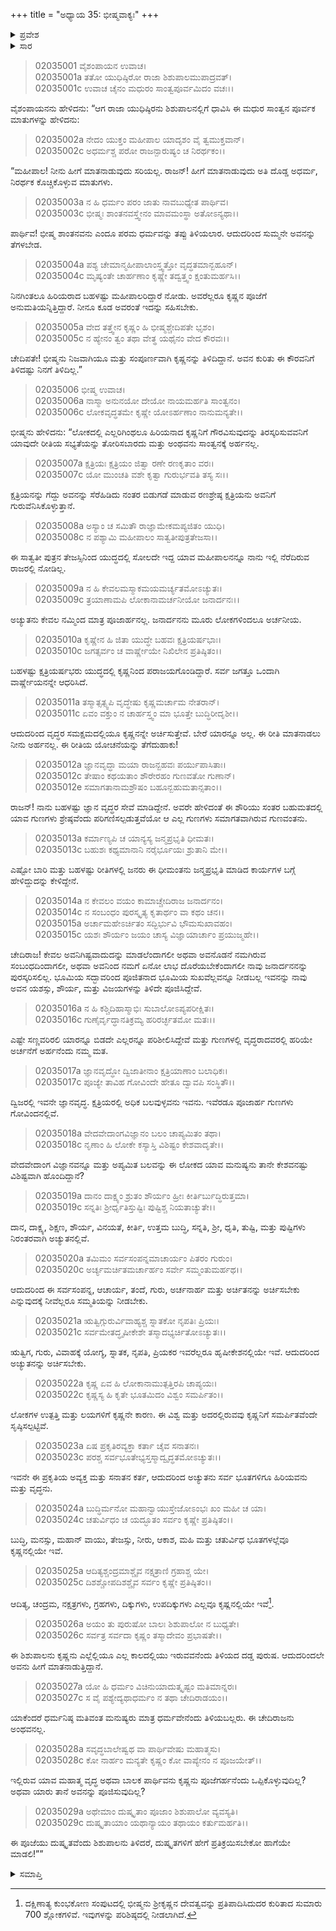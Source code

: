 +++
title = "ಅಧ್ಯಾಯ 35: ಭೀಷ್ಮವಾಕ್ಯಃ"
+++

<details><summary>ಪ್ರವೇಶ</summary>


।।   ಓಂ ಓಂ ನಮೋ ನಾರಾಯಣಾಯ।।   ಶ್ರೀ ವೇದವ್ಯಾಸಾಯ ನಮಃ ।।

ಶ್ರೀ ಕೃಷ್ಣದ್ವೈಪಾಯನ ವೇದವ್ಯಾಸ ವಿರಚಿತ  

**ಶ್ರೀ ಮಹಾಭಾರತ**

**ಸಭಾ ಪರ್ವ**

**ಅರ್ಘ್ಯಾಭಿಹರಣ ಪರ್ವ**

**ಅಧ್ಯಾಯ 35**

</details>


<details><summary>ಸಾರ</summary>

ಯುಧಿಷ್ಠಿರನು ಶಿಶುಪಾಲನನ್ನು ತಡೆಯುವುದು (1-5). ಭೀಷ್ಮನು ಕೃಷ್ಣನ ಗಣ್ಯತೆಯನ್ನು ಪ್ರತಿಪಾದಿಸುವುದು (6-29).

</details>


> 02035001 ವೈಶಂಪಾಯನ ಉವಾಚ।  
02035001a ತತೋ ಯುಧಿಷ್ಠಿರೋ ರಾಜಾ ಶಿಶುಪಾಲಮುಪಾದ್ರವತ್।  
02035001c ಉವಾಚ ಚೈನಂ ಮಧುರಂ ಸಾಂತ್ವಪೂರ್ವಮಿದಂ ವಚಃ।।

ವೈಶಂಪಾಯನನು ಹೇಳಿದನು: “ಆಗ ರಾಜಾ ಯುಧಿಷ್ಠಿರನು ಶಿಶುಪಾಲನಲ್ಲಿಗೆ ಧಾವಿಸಿ ಈ ಮಧುರ ಸಾಂತ್ವನ ಪೂರ್ವಕ ಮಾತುಗಳನ್ನು ಹೇಳಿದನು:

> 02035002a ನೇದಂ ಯುಕ್ತಂ ಮಹೀಪಾಲ ಯಾದೃಶಂ ವೈ ತ್ವಮುಕ್ತವಾನ್।  
02035002c ಅಧರ್ಮಶ್ಚ ಪರೋ ರಾಜನ್ಪಾರುಷ್ಯಂ ಚ ನಿರರ್ಥಕಂ।।

“ಮಹೀಪಾಲ! ನೀನು ಹೀಗೆ ಮಾತನಾಡುವುದು ಸರಿಯಲ್ಲ. ರಾಜನ್! ಹೀಗೆ ಮಾತನಾಡುವುದು ಅತಿ ದೊಡ್ಡ ಅಧರ್ಮ, ನಿರರ್ಥಕ ಕೊಚ್ಚಿಕೊಳ್ಳುವ ಮಾತುಗಳು.

> 02035003a ನ ಹಿ ಧರ್ಮಂ ಪರಂ ಜಾತು ನಾವಬುಧ್ಯೇತ ಪಾರ್ಥಿವ।  
02035003c ಭೀಷ್ಮಃ ಶಾಂತನವಸ್ತ್ವೇನಂ ಮಾವಮಂಸ್ಥಾ ಅತೋಽನ್ಯಥಾ।।

ಪಾರ್ಥಿವ! ಭೀಷ್ಮ ಶಾಂತನವನು ಎಂದೂ ಪರಮ ಧರ್ಮವನ್ನು ತಪ್ಪು ತಿಳಿಯಲಾರ. ಆದುದರಿಂದ ಸುಮ್ಮನೇ ಅವನನ್ನು ತೆಗಳಬೇಡ.

> 02035004a ಪಶ್ಯ ಚೇಮಾನ್ಮಹೀಪಾಲಾಂಸ್ತ್ವತ್ತೋ ವೃದ್ಧತಮಾನ್ಬಹೂನ್।  
02035004c ಮೃಷ್ಯಂತೇ ಚಾರ್ಹಣಾಂ ಕೃಷ್ಣೇ ತದ್ವತ್ತ್ವಂ ಕ್ಷಂತುಮರ್ಹಸಿ।।

ನಿನಗಿಂತಲೂ ಹಿರಿಯರಾದ ಬಹಳಷ್ಟು ಮಹೀಪಾಲರಿದ್ದಾರೆ ನೋಡು. ಅವರೆಲ್ಲರೂ ಕೃಷ್ಣನ ಪೂಜೆಗೆ ಅನುಮತಿಯನ್ನಿತ್ತಿದ್ದಾರೆ. ನೀನೂ ಕೂಡ ಅವರಂತೆ ಇದನ್ನು ಸಹಿಸಬೇಕು.

> 02035005a ವೇದ ತತ್ತ್ವೇನ ಕೃಷ್ಣಂ ಹಿ ಭೀಷ್ಮಶ್ಚೇದಿಪತೇ ಭೃಶಂ।  
02035005c ನ ಹ್ಯೇನಂ ತ್ವಂ ತಥಾ ವೇತ್ಥ ಯಥೈನಂ ವೇದ ಕೌರವಃ।।

ಚೇದಿಪತೇ! ಭೀಷ್ಮನು ನಿಜವಾಗಿಯೂ ಮತ್ತು ಸಂಪೂರ್ಣವಾಗಿ ಕೃಷ್ಣನನ್ನು ತಿಳಿದಿದ್ದಾನೆ. ಅವನ ಕುರಿತು ಈ ಕೌರವನಿಗೆ ತಿಳಿದಷ್ಟು ನಿನಗೆ ತಿಳಿದಿಲ್ಲ.”

> 02035006 ಭೀಷ್ಮ ಉವಾಚ।  
02035006a ನಾಸ್ಮಾ ಅನುನಯೋ ದೇಯೋ ನಾಯಮರ್ಹತಿ ಸಾಂತ್ವನಂ।  
02035006c ಲೋಕವೃದ್ಧತಮೇ ಕೃಷ್ಣೇ ಯೋಽರ್ಹಣಾಂ ನಾನುಮನ್ಯತೇ।।

ಭೀಷ್ಮನು ಹೇಳಿದನು: “ಲೋಕದಲ್ಲಿ ಎಲ್ಲರಿಗಿಂಥಲೂ ಹಿರಿಯನಾದ ಕೃಷ್ಣನಿಗೆ ಗೌರವಿಸುವುದನ್ನು ತಿರಸ್ಕರಿಸುವವನಿಗೆ ಯಾವುದೇ ರೀತಿಯ ಸಭ್ಯತೆಯನ್ನು ತೋರಿಸಬಾರದು ಮತ್ತು ಅಂಥವನು ಸಾಂತ್ವನಕ್ಕೆ ಅರ್ಹನಲ್ಲ.

> 02035007a ಕ್ಷತ್ರಿಯಃ ಕ್ಷತ್ರಿಯಂ ಜಿತ್ವಾ ರಣೇ ರಣಕೃತಾಂ ವರಃ।  
02035007c ಯೋ ಮುಂಚತಿ ವಶೇ ಕೃತ್ವಾ ಗುರುರ್ಭವತಿ ತಸ್ಯ ಸಃ।।

ಕ್ಷತ್ರಿಯನನ್ನು ಗೆದ್ದು ಅವನನ್ನು ಸೆರೆಹಿಡಿದು ನಂತರ ಬಿಡುಗಡೆ ಮಾಡುವ ರಣಶ್ರೇಷ್ಠ ಕ್ಷತ್ರಿಯನು ಅವನಿಗೆ ಗುರುವೆನಿಸಿಕೊಳ್ಳುತ್ತಾನೆ.

> 02035008a ಅಸ್ಯಾಂ ಚ ಸಮಿತೌ ರಾಜ್ಞಾಮೇಕಮಪ್ಯಜಿತಂ ಯುಧಿ।   
02035008c ನ ಪಶ್ಯಾಮಿ ಮಹೀಪಾಲಂ ಸಾತ್ವತೀಪುತ್ರತೇಜಸಾ।।

ಈ ಸಾತ್ವತೀ ಪುತ್ರನ ತೇಜಸ್ಸಿನಿಂದ ಯುದ್ಧದಲ್ಲಿ ಸೋಲದೇ ಇದ್ದ ಯಾವ ಮಹೀಪಾಲನನ್ನೂ ನಾನು ಇಲ್ಲಿ ನೆರೆದಿರುವ ರಾಜರಲ್ಲಿ ನೋಡಿಲ್ಲ.

> 02035009a ನ ಹಿ ಕೇವಲಮಸ್ಮಾಕಮಯಮರ್ಚ್ಯತಮೋಽಚ್ಯುತಃ।   
02035009c ತ್ರಯಾಣಾಮಪಿ ಲೋಕಾನಾಮರ್ಚನೀಯೋ ಜನಾರ್ದನಃ।।

ಅಚ್ಯುತನು ಕೇವಲ ನಮ್ಮಿಂದ ಮಾತ್ರ ಪೂಜಾರ್ಹನಲ್ಲ.  ಜನಾರ್ದನನು ಮೂರು ಲೋಕಗಳಿಂದಲೂ ಅರ್ಚನೀಯ.

> 02035010a ಕೃಷ್ಣೇನ ಹಿ ಜಿತಾ ಯುದ್ಧೇ ಬಹವಃ ಕ್ಷತ್ರಿಯರ್ಷಭಾಃ।  
02035010c ಜಗತ್ಸರ್ವಂ ಚ ವಾರ್ಷ್ಣೇಯೇ ನಿಖಿಲೇನ ಪ್ರತಿಷ್ಠಿತಂ।।

ಬಹಳಷ್ಟು ಕ್ಷತ್ರಿಯರ್ಷಭರು ಯುದ್ಧದಲ್ಲಿ ಕೃಷ್ಣನಿಂದ ಪರಾಜಯಗೊಂಡಿದ್ದಾರೆ. ಸರ್ವ ಜಗತ್ತೂ ಒಂದಾಗಿ ವಾರ್ಷ್ಣೇಯನನ್ನೇ ಆಧರಿಸಿದೆ.

> 02035011a ತಸ್ಮಾತ್ಸತ್ಸ್ವಪಿ ವೃದ್ಧೇಷು ಕೃಷ್ಣಮರ್ಚಾಮ ನೇತರಾನ್।  
02035011c ಏವಂ ವಕ್ತುಂ ನ ಚಾರ್ಹಸ್ತ್ವಂ ಮಾ ಭೂತ್ತೇ ಬುದ್ಧಿರೀದೃಶೀ।।

ಆದುದರಿಂದ ವೃದ್ಧರ ಸಮಕ್ಷಮದಲ್ಲಿಯೂ ಕೃಷ್ಣನನ್ನೇ ಅರ್ಚಿಸುತ್ತೇವೆ. ಬೇರೆ ಯಾರನ್ನೂ ಅಲ್ಲ. ಈ ರೀತಿ ಮಾತನಾಡಲು ನೀನು ಅರ್ಹನಲ್ಲ. ಈ ರೀತಿಯ ಯೋಚನೆಯನ್ನು ತೆಗೆದುಹಾಕು!

> 02035012a ಜ್ಞಾನವೃದ್ಧಾ ಮಯಾ ರಾಜನ್ಬಹವಃ ಪರ್ಯುಪಾಸಿತಾಃ।  
02035012c ತೇಷಾಂ ಕಥಯತಾಂ ಶೌರೇರಹಂ ಗುಣವತೋ ಗುಣಾನ್।  
02035012e ಸಮಾಗತಾನಾಮಶ್ರೌಷಂ ಬಹೂನ್ಬಹುಮತಾನ್ಸತಾಂ।।

ರಾಜನ್! ನಾನು ಬಹಳಷ್ಟು ಜ್ಞಾನ ವೃದ್ಧರ ಸೇವೆ ಮಾಡಿದ್ದೇನೆ. ಅವರೇ ಹೇಳಿದಂತೆ ಈ ಶೌರಿಯು ಸಂತರ ಬಹುಮತದಲ್ಲಿ ಯಾವ ಗುಣಗಳು ಶ್ರೇಷ್ಠವೆಂದು ಪರಿಗಣಿಸಲ್ಪಡುತ್ತವೆಯೋ ಆ ಎಲ್ಲ ಗುಣಗಳು ಸಮಾಗತವಾಗಿರುವ ಗುಣವಂತನು.

> 02035013a ಕರ್ಮಾಣ್ಯಪಿ ಚ ಯಾನ್ಯಸ್ಯ ಜನ್ಮಪ್ರಭೃತಿ ಧೀಮತಃ।  
02035013c ಬಹುಶಃ ಕಥ್ಯಮಾನಾನಿ ನರೈರ್ಭೂಯಃ ಶ್ರುತಾನಿ ಮೇ।।

ಎಷ್ಟೋ ಬಾರಿ ಮತ್ತು ಬಹಳಷ್ಟು ರೀತಿಗಳಲ್ಲಿ ಜನರು ಈ ಧೀಮಂತನು ಜನ್ಮಪ್ರಭೃತಿ ಮಾಡಿದ ಕಾರ್ಯಗಳ ಬಗ್ಗೆ ಹೇಳಿದ್ದುದನ್ನು ಕೇಳಿದ್ದೇನೆ.

> 02035014a ನ ಕೇವಲಂ ವಯಂ ಕಾಮಾಚ್ಚೇದಿರಾಜ ಜನಾರ್ದನಂ।  
02035014c ನ ಸಂಬಂಧಂ ಪುರಸ್ಕೃತ್ಯ ಕೃತಾರ್ಥಂ ವಾ ಕಥಂ ಚನ।।  
02035015a ಅರ್ಚಾಮಹೇಽರ್ಚಿತಂ ಸದ್ಭಿರ್ಭುವಿ ಭೌಮಸುಖಾವಹಂ।  
02035015c ಯಶಃ ಶೌರ್ಯಂ ಜಯಂ ಚಾಸ್ಯ ವಿಜ್ಞಾಯಾರ್ಚಾಂ ಪ್ರಯುಜ್ಮಹೇ।।

ಚೇದಿರಾಜ! ಕೇವಲ ಅವನಿಗಿಷ್ಟವಾದುದನ್ನು ಮಾಡಲೆಂದಾಗಲೀ ಅಥವಾ ಅವನೊಡನೆ ನಮಗಿರುವ ಸಂಬಂಧದಿಂದಾಗಲೀ, ಅಥವಾ ಅವನಿಂದ ನಮಗೆ ಏನೋ ಲಾಭ ದೊರೆಯಬೇಕೆಂದಾಗಲೀ ನಾವು ಜನಾರ್ದನನನ್ನು ಪುರಸ್ಕರಿಸಲಿಲ್ಲ. ಭೂಮಿಯ ಸದ್ಭಾವರಿಂದ ಪೂಜಿತನಾದ ಭೂಮಿಯ ಸುಖವೆಲ್ಲವನ್ನೂ ನೀಡಬಲ್ಲ ಇವನನ್ನು ನಾವು ಅವನ ಯಶಸ್ಸು, ಶೌರ್ಯ, ಮತ್ತು ವಿಜಯಗಳನ್ನು ತಿಳಿದೇ ಪೂಜಿಸಿದ್ದೇವೆ.

> 02035016a ನ ಹಿ ಕಶ್ಚಿದಿಹಾಸ್ಮಾಭಿಃ ಸುಬಾಲೋಽಪ್ಯಪರೀಕ್ಷಿತಃ।  
02035016c ಗುಣೈರ್ವೃದ್ಧಾನತಿಕ್ರಮ್ಯ ಹರಿರರ್ಚ್ಛತಮೋ ಮತಃ।।

ಎಷ್ಟೇ ಸಣ್ಣವರಿರಲಿ ಯಾರನ್ನೂ ಬಿಡದೇ ಎಲ್ಲರನ್ನೂ ಪರಿಶೀಲಿಸಿದ್ದೇವೆ ಮತ್ತು ಗುಣಗಳಲ್ಲಿ ವೃದ್ಧರಾದವರಲ್ಲಿ ಹರಿಯೇ ಅರ್ಚನೆಗೆ ಅರ್ಹನೆಂದು ನಮ್ಮ ಮತ.

> 02035017a ಜ್ಞಾನವೃದ್ಧೋ ದ್ವಿಜಾತೀನಾಂ ಕ್ಷತ್ರಿಯಾಣಾಂ ಬಲಾಧಿಕಃ।  
02035017c ಪೂಜ್ಯೇ ತಾವಿಹ ಗೋವಿಂದೇ ಹೇತೂ ದ್ವಾವಪಿ ಸಂಸ್ಥಿತೌ।।

ದ್ವಿಜರಲ್ಲಿ ಇವನೇ ಜ್ಞಾನವೃದ್ಧ. ಕ್ಷತ್ರಿಯರಲ್ಲಿ ಅಧಿಕ ಬಲವುಳ್ಳವನು ಇವನು. ಇವೆರಡೂ ಪೂಜಾರ್ಹ ಗುಣಗಳು ಗೋವಿಂದನಲ್ಲಿವೆ.

> 02035018a ವೇದವೇದಾಂಗವಿಜ್ಞಾನಂ ಬಲಂ ಚಾಪ್ಯಮಿತಂ ತಥಾ।  
02035018c ನೃಣಾಂ ಹಿ ಲೋಕೇ ಕಸ್ಯಾಸ್ತಿ ವಿಶಿಷ್ಟಂ ಕೇಶವಾದೃತೇ।।

ವೇದವೇದಾಂಗ ವಿಜ್ಞಾನವನ್ನೂ ಮತ್ತು ಅಪ್ಯಮಿತ ಬಲವನ್ನು ಈ ಲೋಕದ ಯಾವ ಮನುಷ್ಯನು ತಾನೇ ಕೇಶವನಷ್ಟು ವಿಶಿಷ್ಟವಾಗಿ ಹೊಂದಿದ್ದಾನೆ?

> 02035019a ದಾನಂ ದಾಕ್ಷ್ಯಂ ಶ್ರುತಂ ಶೌರ್ಯಂ ಹ್ರೀಃ ಕೀರ್ತಿರ್ಬುದ್ಧಿರುತ್ತಮಾ।  
02035019c ಸನ್ನತಿಃ ಶ್ರೀರ್ಧೃತಿಸ್ತುಷ್ಟಿಃ ಪುಷ್ಟಿಶ್ಚ ನಿಯತಾಚ್ಯುತೇ।।

ದಾನ, ದಾಕ್ಷ್ಯ, ಶಿಕ್ಷಣ, ಶೌರ್ಯ, ವಿನಯತೆ, ಕೀರ್ತಿ, ಉತ್ತಮ ಬುದ್ಧಿ, ಸನ್ನತಿ, ಶ್ರೀ, ಧೃತಿ, ತುಷ್ಟಿ, ಮತ್ತು ಪುಷ್ಟಿಗಳು ನಿರಂತರವಾಗಿ ಅಚ್ಯುತನಲ್ಲಿವೆ.

> 02035020a ತಮಿಮಂ ಸರ್ವಸಂಪನ್ನಮಾಚಾರ್ಯಂ ಪಿತರಂ ಗುರುಂ।  
02035020c ಅರ್ಚ್ಯಮರ್ಚಿತಮರ್ಚಾರ್ಹಂ ಸರ್ವೇ ಸಮ್ಮಂತುಮರ್ಹಥ।।

ಆದುದರಿಂದ ಈ ಸರ್ವಸಂಪನ್ನ, ಆಚಾರ್ಯ, ತಂದೆ, ಗುರು, ಅರ್ಚನಾರ್ಹ ಮತ್ತು ಅರ್ಚಿತನನ್ನು ಅರ್ಚಿಸಬೇಕು ಎನ್ನುವುದಕ್ಕೆ ನೀವೆಲ್ಲರೂ ಸಮ್ಮತಿಯನ್ನು ನೀಡಬೇಕು.

> 02035021a ಋತ್ವಿಗ್ಗುರುರ್ವಿವಾಹ್ಯಶ್ಚ ಸ್ನಾತಕೋ ನೃಪತಿಃ ಪ್ರಿಯಃ।   
02035021c ಸರ್ವಮೇತದ್ಧೃಷೀಕೇಶೇ ತಸ್ಮಾದಭ್ಯರ್ಚಿತೋಽಚ್ಯುತಃ।।

ಋತ್ವಿಗ, ಗುರು, ವಿವಾಹಕ್ಕೆ ಯೋಗ್ಯ, ಸ್ನಾತಕ, ನೃಪತಿ, ಪ್ರಿಯಕರ ಇವರೆಲ್ಲರೂ ಹೃಷೀಕೇಶನಲ್ಲಿಯೇ ಇವೆ. ಆದುದರಿಂದ ಅಚ್ಯುತನನ್ನು ಅರ್ಚಿಸಬೇಕು.

> 02035022a ಕೃಷ್ಣ ಏವ ಹಿ ಲೋಕಾನಾಮುತ್ಪತ್ತಿರಪಿ ಚಾಪ್ಯಯಃ।  
02035022c ಕೃಷ್ಣಸ್ಯ ಹಿ ಕೃತೇ ಭೂತಮಿದಂ ವಿಶ್ವಂ ಸಮರ್ಪಿತಂ।।

ಲೋಕಗಳ ಉತ್ಪತ್ತಿ ಮತ್ತು ಲಯಗಳಿಗೆ ಕೃಷ್ಣನೇ ಕಾರಣ. ಈ ವಿಶ್ವ ಮತ್ತು ಅದರಲ್ಲಿರುವವು ಕೃಷ್ಣನಿಗೆ ಸಮರ್ಪಿತವೆಂದೇ ಸೃಷ್ಠಿಸಲ್ಪಟ್ಟಿವೆ.

> 02035023a ಏಷ ಪ್ರಕೃತಿರವ್ಯಕ್ತಾ ಕರ್ತಾ ಚೈವ ಸನಾತನಃ।  
02035023c ಪರಶ್ಚ ಸರ್ವಭೂತೇಭ್ಯಸ್ತಸ್ಮಾದ್ವೃದ್ಧತಮೋಽಚ್ಯುತಃ।।

ಇವನೇ ಈ ಪ್ರಕೃತಿಯ ಅವ್ಯಕ್ತ ಮತ್ತು ಸನಾತನ ಕರ್ತ, ಆದುದರಿಂದ ಅಚ್ಯುತನು ಸರ್ವ ಭೂತಗಳಿಗೂ ಹಿರಿಯವನು ಮತ್ತು ವೃದ್ಧನು.

> 02035024a ಬುದ್ಧಿರ್ಮನೋ ಮಹಾನ್ವಾಯುಸ್ತೇಜೋಽಂಭಃ ಖಂ ಮಹೀ ಚ ಯಾ।  
02035024c ಚತುರ್ವಿಧಂ ಚ ಯದ್ಭೂತಂ ಸರ್ವಂ ಕೃಷ್ಣೇ ಪ್ರತಿಷ್ಠಿತಂ।।

ಬುದ್ಧಿ, ಮನಸ್ಸು, ಮಹಾನ್ ವಾಯು, ತೇಜಸ್ಸು, ನೀರು, ಆಕಾಶ, ಮಹಿ ಮತ್ತು ಚತುರ್ವಿಧ ಭೂತಗಳಲ್ಲೆವೂ ಕೃಷ್ಣನಲ್ಲಿಯೇ ಇವೆ.

> 02035025a ಆದಿತ್ಯಶ್ಚಂದ್ರಮಾಶ್ಚೈವ ನಕ್ಷತ್ರಾಣಿ ಗ್ರಹಾಶ್ಚ ಯೇ।  
02035025c ದಿಶಶ್ಚೋಪದಿಶಶ್ಚೈವ ಸರ್ವಂ ಕೃಷ್ಣೇ ಪ್ರತಿಷ್ಠಿತಂ।।

ಆದಿತ್ಯ, ಚಂದ್ರಮ, ನಕ್ಷತ್ರಗಳು, ಗ್ರಹಗಳು, ದಿಕ್ಕುಗಳು, ಉಪದಿಕ್ಕುಗಳು ಎಲ್ಲವೂ ಕೃಷ್ಣನಲ್ಲಿಯೇ ಇವೆ[^1].

> 02035026a ಅಯಂ ತು ಪುರುಷೋ ಬಾಲಃ ಶಿಶುಪಾಲೋ ನ ಬುಧ್ಯತೇ।  
02035026c ಸರ್ವತ್ರ ಸರ್ವದಾ ಕೃಷ್ಣಂ ತಸ್ಮಾದೇವಂ ಪ್ರಭಾಷತೇ।।

ಈ ಶಿಶುಪಾಲನು ಕೃಷ್ಣನು ಎಲ್ಲೆಲ್ಲಿಯೂ ಎಲ್ಲ ಕಾಲದಲ್ಲಿಯು ಇರುವವನೆಂದು ತಿಳಿಯದ ದಡ್ಡ ಪುರುಷ. ಆದುದರಿಂದಲೇ ಅವನು ಹೀಗೆ ಮಾತನಾಡುತ್ತಿದ್ದಾನೆ.

> 02035027a ಯೋ ಹಿ ಧರ್ಮಂ ವಿಚಿನುಯಾದುತ್ಕೃಷ್ಟಂ ಮತಿಮಾನ್ನರಃ।  
02035027c ಸ ವೈ ಪಶ್ಯೇದ್ಯಥಾಧರ್ಮಂ ನ ತಥಾ ಚೇದಿರಾಡಯಂ।।

ಯಾಕೆಂದರೆ ಧರ್ಮನಿಷ್ಠ ಮತಿವಂತ ಮನುಷ್ಯರು ಮಾತ್ರ ಧರ್ಮವೇನೆಂದು ತಿಳಿಯಬಲ್ಲರು. ಈ ಚೇದಿರಾಜನು ಅಂಥವನಲ್ಲ.

> 02035028a ಸವೃದ್ಧಬಾಲೇಷ್ವಥ ವಾ ಪಾರ್ಥಿವೇಷು ಮಹಾತ್ಮಸು।  
02035028c ಕೋ ನಾರ್ಹಂ ಮನ್ಯತೇ ಕೃಷ್ಣಂ ಕೋ ವಾಪ್ಯೇನಂ ನ ಪೂಜಯೇತ್।।

ಇಲ್ಲಿರುವ ಯಾವ ಮಹಾತ್ಮ ವೃದ್ಧ ಅಥವಾ ಬಾಲಕ ಪಾರ್ಥಿವನು ಕೃಷ್ಣನು ಪೂಜೆಗರ್ಹನೆಂದು ಒಪ್ಪಿಕೊಳ್ಳುವುದಿಲ್ಲ? ಅಥವಾ ಯಾರು ತಾನೆ ಅವನನ್ನು ಪೂಜಿಸುವುದಿಲ್ಲ?

> 02035029a ಅಥೇಮಾಂ ದುಷ್ಕೃತಾಂ ಪೂಜಾಂ ಶಿಶುಪಾಲೋ ವ್ಯವಸ್ಯತಿ।   
02035029c ದುಷ್ಕೃತಾಯಾಂ ಯಥಾನ್ಯಾಯಂ ತಥಾಯಂ ಕರ್ತುಮರ್ಹತಿ।।

ಈ ಪೂಜೆಯು ದುಷ್ಕೃತವೆಂದು ಶಿಶುಪಾಲನು ತಿಳಿದರೆ, ದುಷ್ಕೃತಗಳಿಗೆ ಹೇಗೆ ಪ್ರತಿಕ್ರಯಿಸಬೇಕೋ ಹಾಗೆಯೇ ಮಾಡಲಿ!””


<details><summary>ಸಮಾಪ್ತಿ</summary>


ಇತಿ ಶ್ರೀ ಮಹಾಭಾರತೇ ಸಭಾಪರ್ವಣಿ ಅರ್ಘಾಭಿಹರಣಪರ್ವಣಿ ಭೀಷ್ಮವಾಕ್ಯೇ ಪಂಚಸ್ತ್ರಿಂಶೋಽಧ್ಯಾಯಃ।।  
ಇದು ಶ್ರೀ ಮಹಾಭಾರತದಲ್ಲಿ ಸಭಾಪರ್ವದಲ್ಲಿ ಅರ್ಘಾಭಿಹರಣಪರ್ವದಲ್ಲಿ ಭೀಷ್ಮವಾಕ್ಯ ಎನ್ನುವ ಮೂವತ್ತೈದನೆಯ ಅಧ್ಯಾಯವು.



</details>

[^1]: ದಕ್ಷಿಣಾತ್ಯ ಕುಂಭಕೋಣ ಸಂಪುಟದಲ್ಲಿ ಭೀಷ್ಮನು ಶ್ರೀಕೃಷ್ಣನ ದೇವತ್ವವನ್ನು ಪ್ರತಿಪಾದಿಸಿದುದರ ಕುರಿತಾದ ಸುಮಾರು 700 ಶ್ಲೋಕಗಳಿವೆ. ಇವುಗಳನ್ನು ಪರಿಶಿಷ್ಠದಲ್ಲಿ ನೀಡಲಾಗಿದೆ.

